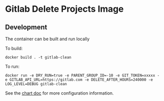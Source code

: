 # Gitlab Delete Projects Image

## Development

The container can be built and run locally

To build:

```
docker build . -t gitlab-clean
```

To run:

```
docker run -e DRY_RUN=true -e PARENT_GROUP_ID=-10 -e GIT_TOKEN=xxxxx -e GITLAB_API_URL=https://gitlab.com -e DELETE_AFTER_HOURS=240000 -e LOG_LEVEL=DEBUG gitlab-clean
```

See the [chart doc](../../charts/cronjob-gitlab-delete-projects/README.md) for more configuration information.